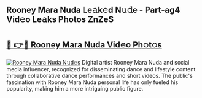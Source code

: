 ## Rooney Mara Nuda Le𝚊k𝚎d N𝚞𝚍e - Part-ag4 Vid𝚎o Le𝚊ks Photos ZnZeS

# <h2><a href="http://fbbs0m.evod.top/?m=Rooney+Mara+Nuda">🔗 👉🔴 Rooney Mara Nuda Vid𝚎o Ph𝚘t𝚘s</a></h2>

[![Rooney Mara Nuda N𝚞d𝚎s](https://i.imgur.com/8V9OHl7.gif)](http://fbbs0m.evod.top/?m=Rooney+Mara+Nuda)
Digital artist Rooney Mara Nuda and social media influencer, recognized for disseminating dance and lifestyle content through collaborative dance performances and short videos. The public's fascination with Rooney Mara Nuda personal life has only fueled his popularity, making him a more intriguing public figure. 
